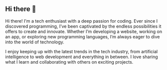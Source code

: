 ## Hi there 👋


Hi there! I'm a tech enthusiast with a deep passion for coding. Ever since I discovered programming, I’ve been captivated by the endless possibilities it offers to create and innovate. Whether I’m developing a website, working on an app, or exploring new programming languages, I’m always eager to dive into the world of technology.

I enjoy keeping up with the latest trends in the tech industry, from artificial intelligence to web development and everything in between. I love sharing what I learn and collaborating with others on exciting projects. 
